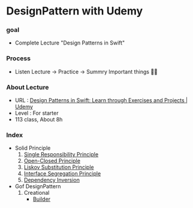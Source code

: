 DesignPattern with Udemy
====================

### goal 

 - Complete Lecture "Design Patterns in Swift"


### Process

- Listen Lecture -> Practice -> Summry Important things :man_student:

### About Lecture 

- URL :  [Design Patterns in Swift: Learn through Exercises and Projects | Udemy](https://www.udemy.com/course/design-patterns-swift/) 
- Level : For starter
- 113 class, About 8h

### Index

- Solid Principle
  1. [Single Responsibility Principle](https://www.notion.so/Single-Responsibility-Principle-4fb972ea6958497596dea735e3faf7b0)
  2. [Open-Closed Principle](https://www.notion.so/Open-Closed-Principle-076d0cccfa9f4c4384d24313ae51e2cd)
  3. [Liskov Substitution Principle](https://www.notion.so/Liskov-Substitution-Principle-02f0137695fa486c8dd4918cc9a10999)
  4. [Interface Segregation Principle](https://www.notion.so/Interface-Segregation-Principle-d1c808b72dcf4e3e9bd9b16e7a093957)
  5. [Dependency Inversion](https://www.notion.so/Dependency-Inversion-Principle-e99d86b431114af9bab704e23a747650)
- Gof DesignPattern
  1. Creational
     - [Builder](https://www.notion.so/Builder-0ecd527938f441fca29ef16d1eb73ed0)

